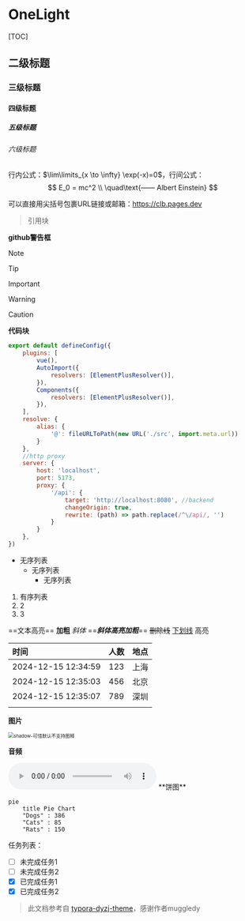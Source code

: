 # OneLight

[TOC]

## 二级标题

### 三级标题

#### 四级标题

##### 五级标题

###### 六级标题



行内公式：$\lim\limits_{x \to \infty} \exp(-x)=0$，行间公式：
$$
E_0 = mc^2 \\
\quad\text{—— Albert Einstein}
$$

可以直接用尖括号包裹URL链接或邮箱：<https://clb.pages.dev>

> 引用块
>

**github警告框**

> [!NOTE]
>
> 

> [!TIP]
>
> 

> [!IMPORTANT]
>
> 

> [!WARNING]
>
> 

> [!CAUTION]
>
> 

**代码块**

```js
export default defineConfig({
    plugins: [
        vue(),
        AutoImport({
            resolvers: [ElementPlusResolver()],
        }),
        Components({
            resolvers: [ElementPlusResolver()],
        }),
    ],
    resolve: {
        alias: {
            '@': fileURLToPath(new URL('./src', import.meta.url))
        }
    },
    //http proxy
    server: {
        host: 'localhost',
        port: 5173,
        proxy: {
            '/api': {
                target: 'http://localhost:8080', //backend
                changeOrigin: true,
                rewrite: (path) => path.replace(/^\/api/, '')
            }
        }
    },
})
```


- 无序列表
  - 无序列表 
    - 无序列表

1. 有序列表
2. 2
3. 3

==文本高亮== __加粗__ *斜体* ==***斜体高亮加粗***== ~~删除线~~ <u>下划线</u> <span alt='highlight'>高亮</span>

| 时间                | 人数 | 地点 |
| :------------------ | :--: | ---: |
| 2024-12-15 12:34:59 | 123  | 上海 |
| 2024-12-15 12:35:03 | 456  | 北京 |
| 2024-12-15 12:35:07 | 789  | 深圳 |
|                     |      |      |

**图片**

<img src="https://cdn.jsdelivr.net/gh/talentcao/i@main/202411071613614.gif" style="zoom: 67%;" alt="shadow-可惜默认不支持图释" />

**音频**

<audio controls="controls">
  <source src="https://bin-music.netlify.app/songs/ラブソングが歌えない-結束バンド.mp3" type="audio/mp3" />
</audio>
**饼图**

```mermaid
pie
    title Pie Chart
    "Dogs" : 386
    "Cats" : 85
    "Rats" : 150 
```


任务列表：

- [ ] 未完成任务1
- [ ] 未完成任务2
- [x] 已完成任务1
- [x] 已完成任务2

> 此文档参考自 [typora-dyzj-theme](https://github.com/muggledy/typora-dyzj-theme)，感谢作者muggledy
